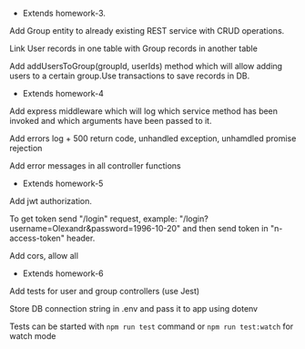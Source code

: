 - Extends homework-3.

Add Group entity to already existing REST service with CRUD operations.

Link User records in one table with Group records in another table

Add addUsersToGroup(groupId, userIds) method which will allow adding users to a certain group.Use transactions to save records in DB.

- Extends homework-4

Add express middleware which will log which service method has been invoked and which arguments have been passed to it.

Add errors log + 500 return code, unhandled exception, unhamdled promise rejection

Add error messages in all controller functions

- Extends homework-5

Add jwt authorization.

To get token send "/login" request, example: "/login?username=Olexandr&password=1996-10-20" and then send token in "n-access-token" header.

Add cors, allow all

- Extends homework-6

Add tests for user and group controllers (use Jest)

Store DB connection string in .env and pass it to app using dotenv

Tests can be started with `npm run test` command or `npm run test:watch` for watch mode
